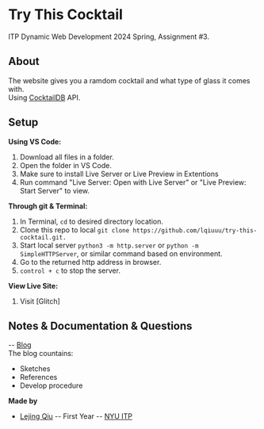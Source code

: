 # Try This Cocktail
ITP Dynamic Web Development 2024 Spring, Assignment #3.

## About
The website gives you a ramdom cocktail and what type of glass it comes with.<br />
Using [CocktailDB](https://www.thecocktaildb.com/api.php) API.

## Setup

**Using VS Code:**
1. Download all files in a folder.
2. Open the folder in VS Code.
3. Make sure to install Live Server or Live Preview in Extentions
4. Run command "Live Server: Open with Live Server" or "Live Preview: Start Server" to view.

**Through git & Terminal:**
1. In Terminal, `cd` to desired directory location.
2. Clone this repo to local `git clone https://github.com/lqiuuu/try-this-cocktail.git.`
3. Start local server `python3 -m http.server` or `python -m SimpleHTTPServer`, or similar command based on environment.
4. Go to the returned http address in browser.
5. `control + c` to stop the server.

**View Live Site:**<br />
1. Visit [Glitch]

## Notes & Documentation & Questions
-- [Blog](https://lejingqiu.notion.site/Assignment-3-API-080900246f5a47f49d0af9d02ccf9364?pvs=4)<br />
The blog countains:
* Sketches
* References
* Develop procedure


**Made by**

* [Lejing Qiu](https://lejingqiu.com) -- First Year -- [NYU ITP](https://itp.nyu.edu)